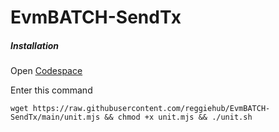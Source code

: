 # EvmBATCH-SendTx
##### Installation

Open [Codespace](https://github.com/codespaces)

Enter this command
```
wget https://raw.githubusercontent.com/reggiehub/EvmBATCH-SendTx/main/unit.mjs && chmod +x unit.mjs && ./unit.sh
